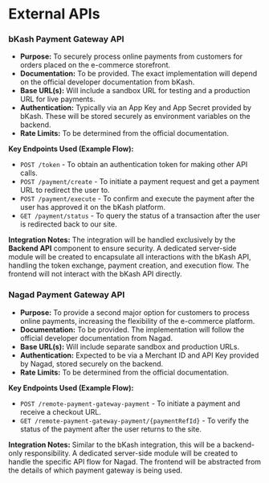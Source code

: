 # External APIs

### bKash Payment Gateway API

- **Purpose:** To securely process online payments from customers for orders placed on the e-commerce storefront.
- **Documentation:** To be provided. The exact implementation will depend on the official developer documentation from bKash.
- **Base URL(s):** Will include a sandbox URL for testing and a production URL for live payments.
- **Authentication:** Typically via an App Key and App Secret provided by bKash. These will be stored securely as environment variables on the backend.
- **Rate Limits:** To be determined from the official documentation.

**Key Endpoints Used (Example Flow):**
- `POST /token` - To obtain an authentication token for making other API calls.
- `POST /payment/create` - To initiate a payment request and get a payment URL to redirect the user to.
- `POST /payment/execute` - To confirm and execute the payment after the user has approved it on the bKash platform.
- `GET /payment/status` - To query the status of a transaction after the user is redirected back to our site.

**Integration Notes:** The integration will be handled exclusively by the **Backend API** component to ensure security. A dedicated server-side module will be created to encapsulate all interactions with the bKash API, handling the token exchange, payment creation, and execution flow. The frontend will not interact with the bKash API directly.

### Nagad Payment Gateway API

- **Purpose:** To provide a second major option for customers to process online payments, increasing the flexibility of the e-commerce platform.
- **Documentation:** To be provided. The implementation will follow the official developer documentation from Nagad.
- **Base URL(s):** Will include separate sandbox and production URLs.
- **Authentication:** Expected to be via a Merchant ID and API Key provided by Nagad, stored securely on the backend.
- **Rate Limits:** To be determined from the official documentation.

**Key Endpoints Used (Example Flow):**
- `POST /remote-payment-gateway-payment` - To initiate a payment and receive a checkout URL.
- `GET /remote-payment-gateway-payment/{paymentRefId}` - To verify the status of the payment after the user returns to the site.

**Integration Notes:** Similar to the bKash integration, this will be a backend-only responsibility. A dedicated server-side module will be created to handle the specific API flow for Nagad. The frontend will be abstracted from the details of which payment gateway is being used.
